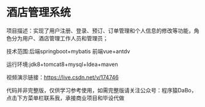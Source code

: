# 酒店管理系统

项目描述：实现了用户注册、登录、预订、订单管理和个人信息的修改等功能，角色分为用户、酒店管理工作人员和管理员；

技术范围:后端springboot+mybatis 前端vue+antdv

运行环境:jdk8+tomcat8+mysql+Idea+maven

视频演示链接：https://live.csdn.net/v/174746

代码并非完整版，仅供学习参考使用，如需完整版请关注公众号：程序猿DaBo，点击下方菜单栏联系我，承接商业项目和毕设代做

